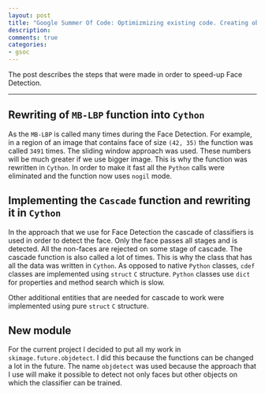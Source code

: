 ```yaml
---
layout: post
title: "Google Summer Of Code: Optimizmizing existing code. Creating object detection module."
description:
comments: true
categories:
- gsoc
---
```



The post describes the steps that were made in order to speed-up Face Detection.

___

## Rewriting of `MB-LBP` function into `Cython`

As the `MB-LBP` is called many times during the Face Detection.
For example, in a region of an image that contains face of size `(42, 35)` 
the function was called `3491` times. The sliding window approach was used.
These numbers will be much greater if we use bigger image. This is why the
function was rewritten in `Cython`. In order to make it fast all the `Python`
calls were eliminated and the function now uses `nogil` mode.

## Implementing the `Cascade` function and rewriting it in `Cython`
 
In the approach that we use for Face Detection the cascade of classifiers is
used in order to detect the face. Only the face passes all stages and is detected.
All the non-faces are rejected on some stage of cascade. The cascade function is also called
a lot of times. This is why the class that has all the data was written in `Cython`.
As opposed to native `Python` classes, `cdef` classes are implemented using `struct` `C` structure.
`Python` classes use `dict` for properties and method search which is slow.

Other additional entities that are needed for cascade to work were implemented using pure `struct`
`C` structure.

## New module

For the current project I decided to put all my work in `skimage.future.objdetect`. I did this
because the functions can be changed a lot in the future.
The name `objdetect` was used because the approach that I use will make it possible to detect
not only faces but other objects on which the classifier can be trained.